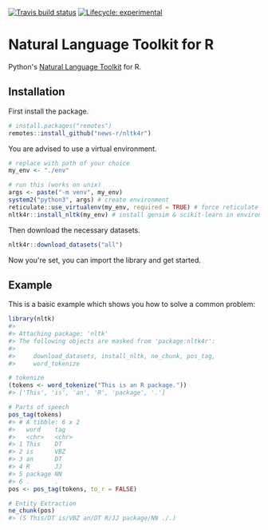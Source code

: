 
<!-- README.md is generated from README.Rmd. Please edit that file -->
<!-- badges: start -->
[![Travis build status](https://travis-ci.org/news-r/nltk.svg?branch=master)](https://travis-ci.org/news-r/nltk) [![Lifecycle: experimental](https://img.shields.io/badge/lifecycle-experimental-orange.svg)](https://www.tidyverse.org/lifecycle/#experimental) <!-- badges: end -->

Natural Language Toolkit for R
==============================

Python's [Natural Language Toolkit](https://www.nltk.org/) for R.

Installation
------------

First install the package.

``` r
# install.packages("remotes")
remotes::install_github("news-r/nltk4r")
```

You are advised to use a virtual environment.

``` r
# replace with path of your choice
my_env <- "./env"

# run this (works on unix)
args <- paste("-m venv", my_env)
system2("python3", args) # create environment
reticulate::use_virtualenv(my_env, required = TRUE) # force reticulate to use env
nltk4r::install_nltk(my_env) # install gensim & scikit-learn in environment
```

Then download the necessary datasets.

``` r
nltk4r::download_datasets("all")
```

Now you're set, you can import the library and get started.

Example
-------

This is a basic example which shows you how to solve a common problem:

``` r
library(nltk)
#> 
#> Attaching package: 'nltk'
#> The following objects are masked from 'package:nltk4r':
#> 
#>     download_datasets, install_nltk, ne_chunk, pos_tag,
#>     word_tokenize

# tokenize
(tokens <- word_tokenize("This is an R package."))
#> ['This', 'is', 'an', 'R', 'package', '.']

# Parts of speech
pos_tag(tokens)
#> # A tibble: 6 x 2
#>   word    tag  
#>   <chr>   <chr>
#> 1 This    DT   
#> 2 is      VBZ  
#> 3 an      DT   
#> 4 R       JJ   
#> 5 package NN   
#> 6 .       .
pos <- pos_tag(tokens, to_r = FALSE)

# Entity Extraction
ne_chunk(pos)
#> (S This/DT is/VBZ an/DT R/JJ package/NN ./.)
```
